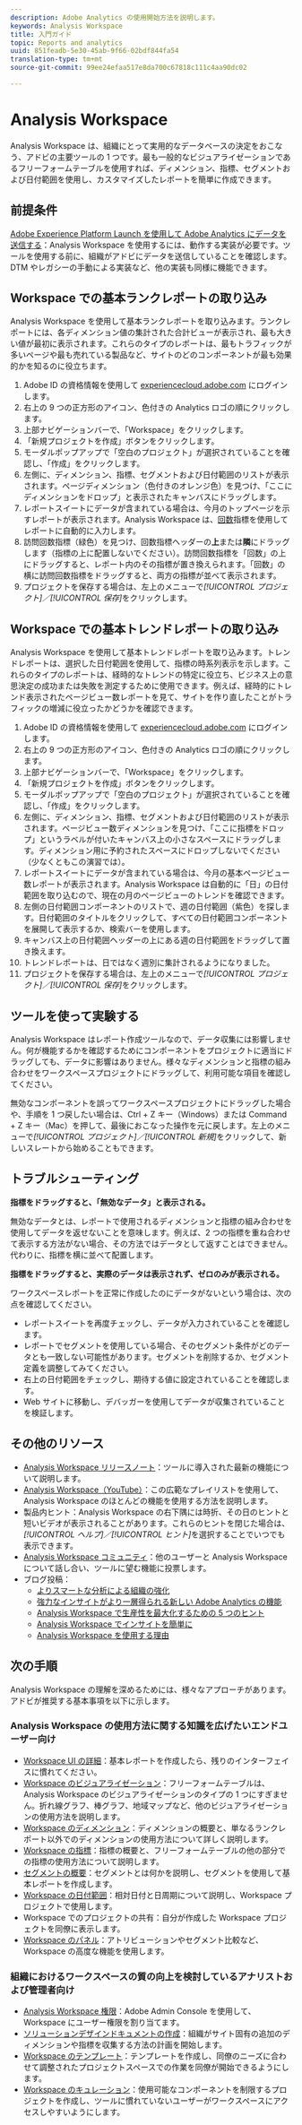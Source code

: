```yaml
---
description: Adobe Analytics の使用開始方法を説明します。
keywords: Analysis Workspace
title: 入門ガイド
topic: Reports and analytics
uuid: 851feadb-5e30-45ab-9f66-02bdf844fa54
translation-type: tm+mt
source-git-commit: 99ee24efaa517e8da700c67818c111c4aa90dc02

---
```



# Analysis Workspace

Analysis Workspace は、組織にとって実用的なデータベースの決定をおこなう、アドビの主要ツールの 1 つです。最も一般的なビジュアライゼーションであるフリーフォームテーブルを使用すれば、ディメンション、指標、セグメントおよび日付範囲を使用し、カスタマイズしたレポートを簡単に作成できます。

## 前提条件

[Adobe Experience Platform Launch を使用して Adobe Analytics にデータを送信する](/help/implement/implement-with-launch/validate-publish-prod.md)：Analysis Workspace を使用するには、動作する実装が必要です。ツールを使用する前に、組織がアドビにデータを送信していることを確認します。DTM やレガシーの手動による実装など、他の実装も同様に機能できます。

## Workspace での基本ランクレポートの取り込み

Analysis Workspace を使用して基本ランクレポートを取り込みます。ランクレポートには、各ディメンション値の集計された合計ビューが表示され、最も大きい値が最初に表示されます。これらのタイプのレポートは、最もトラフィックが多いページや最も売れている製品など、サイトのどのコンポーネントが最も効果的かを知るのに役立ちます。

1. Adobe ID の資格情報を使用して [experiencecloud.adobe.com](https://experiencecloud.adobe.com) にログインします。
2. 右上の 9 つの正方形のアイコン、色付きの Analytics ロゴの順にクリックします。
3. 上部ナビゲーションバーで、「Workspace」をクリックします。
4. 「新規プロジェクトを作成」ボタンをクリックします。
5. モーダルポップアップで「空白のプロジェクト」が選択されていることを確認し、「作成」をクリックします。
6. 左側に、ディメンション、指標、セグメントおよび日付範囲のリストが表示されます。ページディメンション（色付きのオレンジ色）を見つけ、「ここにディメンションをドロップ」と表示されたキャンバスにドラッグします。
7. レポートスイートにデータが含まれている場合は、今月のトップページを示すレポートが表示されます。Analysis Workspace は、[回数](/help/components/c-variables/c-metrics/metrics-occurrences.md)指標を使用してレポートに自動的に入力します。
8. 訪問回数指標（緑色）を見つけ、回数指標ヘッダーの&#x200B;**上**&#x200B;または&#x200B;**隣**&#x200B;にドラッグします（指標の上に配置しないでください）。訪問回数指標を「回数」の上にドラッグすると、レポート内のその指標が置き換えられます。「回数」の横に訪問回数指標をドラッグすると、両方の指標が並べて表示されます。
9. プロジェクトを保存する場合は、左上のメニューで&#x200B;*[!UICONTROL プロジェクト]／[!UICONTROL 保存]*&#x200B;をクリックします。

## Workspace での基本トレンドレポートの取り込み

Analysis Workspace を使用して基本トレンドレポートを取り込みます。トレンドレポートは、選択した日付範囲を使用して、指標の時系列表示を示します。これらのタイプのレポートは、経時的なトレンドの特定に役立ち、ビジネス上の意思決定の成功または失敗を測定するために使用できます。例えば、経時的にトレンド表示されたページビュー数レポートを見て、サイトを作り直したことがトラフィックの増減に役立ったかどうかを確認できます。

1. Adobe ID の資格情報を使用して [experiencecloud.adobe.com](https://experiencecloud.adobe.com) にログインします。
2. 右上の 9 つの正方形のアイコン、色付きの Analytics ロゴの順にクリックします。
3. 上部ナビゲーションバーで、「Workspace」をクリックします。
4. 「新規プロジェクトを作成」ボタンをクリックします。
5. モーダルポップアップで「空白のプロジェクト」が選択されていることを確認し、「作成」をクリックします。
6. 左側に、ディメンション、指標、セグメントおよび日付範囲のリストが表示されます。ページビュー数ディメンションを見つけ、「ここに指標をドロップ」というラベルが付いたキャンバス上の小さなスペースにドラッグします。ディメンション用に予約されたスペースにドロップしないでください（少なくともこの演習では）。
7. レポートスイートにデータが含まれている場合は、今月の基本ページビュー数レポートが表示されます。Analysis Workspace は自動的に「日」の日付範囲を取り込むので、現在の月のページビューのトレンドを確認できます。
8. 左側の日付範囲コンポーネントのリストで、週の日付範囲（紫色）を探します。日付範囲のタイトルをクリックして、すべての日付範囲コンポーネントを展開して表示するか、検索バーを使用します。
9. キャンバス上の日付範囲ヘッダーの上にある週の日付範囲をドラッグして置き換えます。
10. トレンドレポートは、日ではなく週別に集計されるようになりました。
11. プロジェクトを保存する場合は、左上のメニューで&#x200B;*[!UICONTROL プロジェクト]／[!UICONTROL 保存]*&#x200B;をクリックします。

## ツールを使って実験する

Analysis Workspace はレポート作成ツールなので、データ収集には影響しません。何が機能するかを確認するためにコンポーネントをプロジェクトに適当にドラッグしても、データに影響はありません。様々なディメンションと指標の組み合わせをワークスペースプロジェクトにドラッグして、利用可能な項目を確認してください。

無効なコンポーネントを誤ってワークスペースプロジェクトにドラッグした場合や、手順を 1 つ戻したい場合は、Ctrl + Z キー（Windows）または Command + Z キー（Mac）を押して、最後におこなった操作を元に戻します。左上のメニューで&#x200B;*[!UICONTROL プロジェクト]／[!UICONTROL 新規]*&#x200B;をクリックして、新しいスレートから始めることもできます。

## トラブルシューティング

**指標をドラッグすると、「無効なデータ」と表示される。**

無効なデータとは、レポートで使用されるディメンションと指標の組み合わせを使用してデータを返せないことを意味します。例えば、2 つの指標を重ね合わせて表示する方法がない場合、その方法ではデータとして返すことはできません。代わりに、指標を横に並べて配置します。

**指標をドラッグすると、実際のデータは表示されず、ゼロのみが表示される。**

ワークスペースレポートを正常に作成したのにデータがないという場合は、次の点を確認してください。

* レポートスイートを再度チェックし、データが入力されていることを確認します。
* レポートでセグメントを使用している場合、そのセグメント条件がどのデータとも一致しない可能性があります。セグメントを削除するか、セグメント定義を調整してみてください。
* 右上の日付範囲をチェックし、期待する値に設定されていることを確認します。
* Web サイトに移動し、デバッガーを使用してデータが収集されていることを検証します。

## その他のリソース

* [Analysis Workspace リリースノート](/help/analyze/analysis-workspace/new-features-in-analysis-workspace.md)：ツールに導入された最新の機能について説明します。
* [Analysis Workspace（YouTube）](https://www.youtube.com/playlist?list=PL2tCx83mn7GuNnQdYGOtlyCu0V5mEZ8sS)：この広範なプレイリストを使用して、Analysis Workspace のほとんどの機能を使用する方法を説明します。
* 製品内ヒント：Analysis Workspace の右下隅には時折、その日のヒントと短いビデオが表示されることがあります。これらのヒントを閉じた場合は、*[!UICONTROL ヘルプ]／[!UICONTROL ヒント]*&#x200B;を選択することでいつでも表示できます。
* [Analysis Workspace コミュニティ](https://forums.adobe.com/community/experience-cloud/analytics-cloud/analytics/analysis-workspace)：他のユーザーと Analysis Workspace について話し合い、ツールに望む機能に投票します。
* ブログ投稿：
   * [よりスマートな分析による組織の強化](https://blogs.adobe.com/digitalmarketing/analytics/adobe-analytics-fall-2016-release-empowering-organizations-smarter-analysis/)
   * [強力なインサイトがより一層得られる新しい Adobe Analytics の機能](https://blogs.adobe.com/digitalmarketing/analytics/new-adobe-analytics-capabilities-make-powerful-insights-accessible/)
   * [Analysis Workspace で生産性を最大化するための 5 つのヒント](https://blogs.adobe.com/digitalmarketing/analytics/5-tips-maximize-productivity-analysis-workspace/)
   * [Analysis Workspace でインサイトを簡単に](https://blogs.adobe.com/digitalmarketing/analytics/faster-insights-with-the-analysis-workspace/)
   * [Analysis Workspace を使用する理由](https://blogs.adobe.com/digitalmarketing/analytics/why-you-should-be-using-analysis-workspace-in-adobe-analytics/)

## 次の手順

Analysis Workspace の理解を深めるためには、様々なアプローチがあります。アドビが推奨する基本事項を以下に示します。

### Analysis Workspace の使用方法に関する知識を広げたいエンドユーザー向け

* [Workspace UI の詳細](/help/analyze/analysis-workspace/build-workspace-project/t-freeform-project.md)：基本レポートを作成したら、残りのインターフェイスに慣れてください。
* [Workspace のビジュアライゼーション](visualizations/freeform-analysis-visualizations.md)：フリーフォームテーブルは、Analysis Workspace のビジュアライゼーションのタイプの 1 つにすぎません。折れ線グラフ、棒グラフ、地域マップなど、他のビジュアライゼーションの使用方法を説明します。
* [Workspace のディメンション](/help/analyze/analysis-workspace/components/dimensions/t-breakdown-fa.md)：ディメンションの概要と、単なるランクレポート以外でのディメンションの使用方法について詳しく説明します。
* [Workspace の指標](/help/analyze/analysis-workspace/components/apply-create-metrics.md)：指標の概要と、フリーフォームテーブルの他の部分での指標の使用方法について説明します。
* [セグメントの概要](/help/analyze/analysis-workspace/components/t-freeform-project-segment.md)：セグメントとは何かを説明し、セグメントを使用して基本レポートを作成します。
* [Workspace の日付範囲](/help/analyze/analysis-workspace/components/calendar-date-ranges/calendar.md)：相対日付と日周期について説明し、Workspace プロジェクトで使用します。
* Workspace でのプロジェクトの共有：自分が作成した Workspace プロジェクトを同僚に表示します。
* [Workspace のパネル](c-panels/panels.md)：アトリビューションやセグメント比較など、Workspace の高度な機能を使用します。

### 組織におけるワークスペースの質の向上を検討しているアナリストおよび管理者向け

* [Analysis Workspace 権限](https://marketing.adobe.com/resources/help/en_US/mcloud/admin_getting_started.html)：Adobe Admin Console を使用して、Workspace にユーザー権限を割り当てます。
* [ソリューションデザインドキュメントの作成](/help/implement/prepare/solution-design.md)：組織がサイト固有の追加のディメンションや指標を収集する方法の計画を開始します。
* [Workspace のテンプレート](/help/analyze/analysis-workspace/build-workspace-project/starter-projects.md)：テンプレートを作成し、同僚のニーズに合わせて調整されたプロジェクトスペースでの作業を同僚が開始できるようにします。
* [Workspace のキュレーション](curate-share/curate.md)：使用可能なコンポーネントを制限するプロジェクトを作成し、ツールに慣れていないユーザーがワークスペースにアクセスしやすいようにします。
